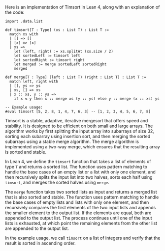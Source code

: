 Here is an implementation of Timsort in Lean 4, along with an explanation of the code:

```lean
import .data.list

def timsort[T : Type] (xs : List T) : List T :=
  match xs with
  | [] => []
  | [x] => [x]
  | xs =>
    let (left, right) := xs.splitAt (xs.size / 2)
    let sortedLeft := timsort left
    let sortedRight := timsort right
    let merged := merge sortedLeft sortedRight
    merged

def merge[T : Type] (left : List T) (right : List T) : List T :=
  match left, right with
  | [], ys => ys
  | xs, [] => xs
  | x :: xs, y :: ys =>
    if x ≤ y then x :: merge xs (y :: ys) else y :: merge (x :: xs) ys

-- Example usage:
#eval timsort [5, 2, 8, 1, 4, 7, 6, 3] -- [1, 2, 3, 4, 5, 6, 7, 8]
```

Timsort is a stable, adaptive, iterative mergesort that offers speed and stability. It is designed to be efficient on both small and large arrays. The algorithm works by first splitting the input array into subarrays of size 32, sorting each subarray using insertion sort, and then merging the sorted subarrays using a stable merge algorithm. The merge algorithm is implemented using a two-way merge, which ensures that the resulting array is sorted and stable.

In Lean 4, we define the `timsort` function that takes a list of elements of type `T` and returns a sorted list. The function uses pattern matching to handle the base cases of an empty list or a list with only one element, and then recursively splits the input list into two halves, sorts each half using `timsort`, and merges the sorted halves using `merge`.

The `merge` function takes two sorted lists as input and returns a merged list that is also sorted and stable. The function uses pattern matching to handle the base cases of empty lists and lists with only one element, and then recursively compares the first elements of the two input lists and appends the smaller element to the output list. If the elements are equal, both are appended to the output list. The process continues until one of the input lists is exhausted, at which point the remaining elements from the other list are appended to the output list.

In the example usage, we call `timsort` on a list of integers and verify that the result is sorted in ascending order.